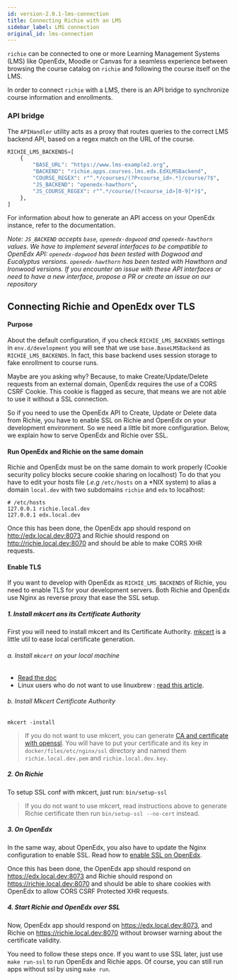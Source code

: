 ```yaml
---
id: version-2.0.1-lms-connection
title: Connecting Richie with an LMS
sidebar_label: LMS connection
original_id: lms-connection
---
```


`richie` can be connected to one or more Learning Management Systems (LMS) like OpenEdx, Moodle
or Canvas for a seamless experience between browsing the course catalog on `richie` and following
the course itself on the LMS.

In order to connect `richie` with a LMS, there is an API bridge
to synchronize course information and enrollments.

### API bridge

The `APIHandler` utility acts as a proxy that routes queries to the correct LMS backend API,
based on a regex match on the URL of the course.

```python
RICHIE_LMS_BACKENDS=[
    {
        "BASE_URL": "https://www.lms-example2.org",
        "BACKEND": "richie.apps.courses.lms.edx.EdXLMSBackend",
        "COURSE_REGEX": r"^.*/courses/(?P<course_id>.*)/course/?$",
        "JS_BACKEND": "openedx-hawthorn",
        "JS_COURSE_REGEX": r"^.*/course/(?<course_id>[0-9]*)$",
    },
]
```

For information about how to generate an API access on your OpenEdx instance, refer to the
documentation.

_Note: `JS_BACKEND` accepts `base`, `openedx-dogwood` and `openedx-hawthorn` values._
_We have to implement several interfaces to be compatible to OpenEdx API:_
_`openedx-dogwood` has been tested with Dogwood and Eucalyptus versions._
_`openedx-hawthorn` has been tested with Hawthorn and Ironwood versions._
_If you encounter an issue with these API interfaces or need to have a new interface, propose a PR_
_or create an issue on our repository_

## Connecting Richie and OpenEdx over TLS

#### Purpose

About the default configuration, if you check `RICHIE_LMS_BACKENDS` settings in `env.d/development`
you will see that we use `base.BaseLMSBackend` as `RICHIE_LMS_BACKENDS`.
In fact, this base backend uses session storage to fake enrollment to course runs.

Maybe are you asking why? Because, to make Create/Update/Delete requests from an external domain,
OpenEdx requires the use of a CORS CSRF Cookie. This cookie is flagged as secure, that means we are
not able to use it without a SSL connection.

So if you need to use the OpenEdx API to Create, Update or Delete data from Richie, you have to
enable SSL on Richie and OpenEdx on your development environment. So we need a little bit more 
configuration. Below, we explain how to serve OpenEdx and Richie over SSL.

#### Run OpenEdx and Richie on the same domain

Richie and OpenEdx must be on the same domain to work properly (Cookie security policy blocks
secure cookie sharing on localhost) To do that you have to edit your hosts file 
(_.e.g_ `/etc/hosts` on a \*NIX system) to alias a domain `local.dev` with
two subdomains `richie` and `edx` to localhost:

```
# /etc/hosts
127.0.0.1 richie.local.dev
127.0.0.1 edx.local.dev
```

Once this has been done, the OpenEdx app should respond on http://edx.local.dev:8073
and Richie should respond on http://richie.local.dev:8070 and should be able
to make CORS XHR requests.

#### Enable TLS

If you want to develop with OpenEdx as `RICHIE_LMS_BACKENDS` of Richie, you need to enable TLS for your
development servers. Both Richie and OpenEdx use Nginx as reverse proxy that ease the SSL setup.

##### 1. Install mkcert ans its Certificate Authority

First you will need to install mkcert and its Certificate Authority.
[mkcert](https://mkcert.org/) is a little util to ease local certificate generation.

###### a. Install `mkcert` on your local machine

- [Read the doc](https://github.com/FiloSottile/mkcert)
- Linux users who do not want to use linuxbrew : [read this article](https://www.prado.lt/how-to-create-locally-trusted-ssl-certificates-in-local-development-environment-on-linux-with-mkcert).

###### b. Install Mkcert Certificate Authority

`mkcert -install`

> If you do not want to use mkcert, you can generate [CA and certificate with openssl](https://www.freecodecamp.org/news/how-to-get-https-working-on-your-local-development-environment-in-5-minutes-7af615770eec/).
> You will have to put your certificate and its key in `docker/files/etc/nginx/ssl` directory
> and named them `richie.local.dev.pem` and `richie.local.dev.key`.

##### 2. On Richie

To setup SSL conf with mkcert, just run:
`bin/setup-ssl`

> If you do not want to use mkcert, read instructions above to generate Richie certificate then
> run `bin/setup-ssl --no-cert` instead.

##### 3. On OpenEdx

In the same way, about OpenEdx, you also have to update the Nginx configuration to enable SSL.
Read how to [enable SSL on OpenEdx](https://github.com/openfun/openedx-docker#ssl).

Once this has been done, the OpenEdx app should respond on https://edx.local.dev:8073
and Richie should respond on https://richie.local.dev:8070 and should be able
to share cookies with OpenEdx to allow CORS CSRF Protected XHR requests.

##### 4. Start Richie and OpenEdx over SSL

Now, OpenEdx app should respond on https://edx.local.dev:8073, and Richie
on https://richie.local.dev:8070 without browser warning about the certificate validity.

You need to follow these steps once. If you want to use SSL later, just use `make run-ssl` to run
OpenEdx and Richie apps.
Of course, you can still run apps without ssl by using `make run`.
